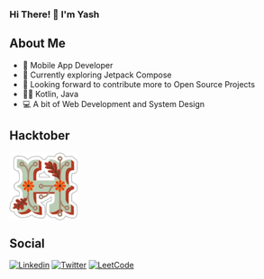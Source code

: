 ### Hi There! 👋 I'm Yash

## About Me
- 📱 Mobile App Developer
- 🚀 Currently exploring Jetpack Compose
- 🤝 Looking forward to contribute more to Open Source Projects
- 🧑‍💻 Kotlin, Java
- 💻 A bit of Web Development and System Design

## Hacktober
<p style="display:flex;">
<img src="./hacktoberfest-2021-badge.webp" height=120px>
</p>

## Social 
[![Linkedin](https://img.shields.io/badge/-LinkedIn-black?style=for-the-badge&logo=Linkedin)](https://www.linkedin.com/in/kurella-yash/)
[![Twitter](https://img.shields.io/badge/-Twitter-black?style=for-the-badge&logo=twitter)](https://twitter.com/yashkurella)
[![LeetCode](https://img.shields.io/badge/LeetCode-000000?style=for-the-badge&logo=LeetCode&logoColor=#d16c06)](https://leetcode.com/yash-k9/)

